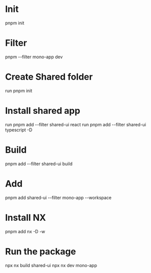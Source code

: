 # Init
pnpm init

# Filter
pnpm --filter mono-app dev

# Create Shared folder
run pnpm init

# Install shared app
run pnpm add --filter shared-ui react
run pnpm add --filter shared-ui typescript -D

# Build
pnpm add --filter shared-ui build

# Add
pnpm add shared-ui --filter mono-app --workspace

# Install NX
pnpm add nx -D -w

# Run the package
npx nx build shared-ui
npx nx dev mono-app